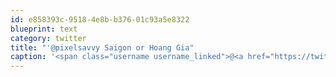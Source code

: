 ```yaml
---
id: e858393c-9518-4e8b-b376-01c93a5e8322
blueprint: text
category: twitter
title: "'@pixelsavvy Saigon or Hoang Gia"
caption: '<span class="username username_linked">@<a href="https://twitter.com/pixelsavvy" title="pixel savvy">pixelsavvy</a></span> Saigon or Hoang Gia'
---
```

